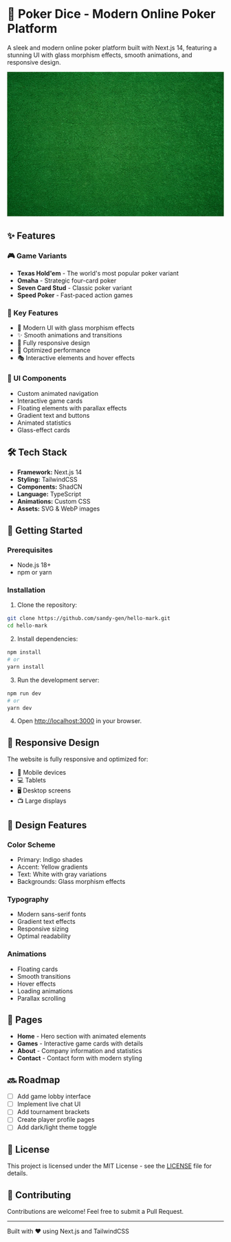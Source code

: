# 🎲 Poker Dice - Modern Online Poker Platform

A sleek and modern online poker platform built with Next.js 14, featuring a stunning UI with glass morphism effects, smooth animations, and responsive design.

![Poker Dice Preview](public/images/hero-bg.webp)

## ✨ Features

### 🎮 Game Variants
- **Texas Hold'em** - The world's most popular poker variant
- **Omaha** - Strategic four-card poker
- **Seven Card Stud** - Classic poker variant
- **Speed Poker** - Fast-paced action games

### 🎯 Key Features
- 🎨 Modern UI with glass morphism effects
- ✨ Smooth animations and transitions
- 📱 Fully responsive design
- 🚀 Optimized performance
- 🎭 Interactive elements and hover effects

### 💫 UI Components
- Custom animated navigation
- Interactive game cards
- Floating elements with parallax effects
- Gradient text and buttons
- Animated statistics
- Glass-effect cards

## 🛠 Tech Stack

- **Framework:** Next.js 14
- **Styling:** TailwindCSS
- **Components:** ShadCN
- **Language:** TypeScript
- **Animations:** Custom CSS
- **Assets:** SVG & WebP images

## 🚀 Getting Started

### Prerequisites
- Node.js 18+ 
- npm or yarn

### Installation

1. Clone the repository:
```bash
git clone https://github.com/sandy-gen/hello-mark.git
cd hello-mark
```

2. Install dependencies:
```bash
npm install
# or
yarn install
```

3. Run the development server:
```bash
npm run dev
# or
yarn dev
```

4. Open [http://localhost:3000](http://localhost:3000) in your browser.

## 📱 Responsive Design

The website is fully responsive and optimized for:
- 📱 Mobile devices
- 💻 Tablets
- 🖥 Desktop screens
- 📺 Large displays

## 🎨 Design Features

### Color Scheme
- Primary: Indigo shades
- Accent: Yellow gradients
- Text: White with gray variations
- Backgrounds: Glass morphism effects

### Typography
- Modern sans-serif fonts
- Gradient text effects
- Responsive sizing
- Optimal readability

### Animations
- Floating cards
- Smooth transitions
- Hover effects
- Loading animations
- Parallax scrolling

## 📄 Pages

- **Home** - Hero section with animated elements
- **Games** - Interactive game cards with details
- **About** - Company information and statistics
- **Contact** - Contact form with modern styling

## 🔜 Roadmap

- [ ] Add game lobby interface
- [ ] Implement live chat UI
- [ ] Add tournament brackets
- [ ] Create player profile pages
- [ ] Add dark/light theme toggle

## 📝 License

This project is licensed under the MIT License - see the [LICENSE](LICENSE) file for details.

## 🤝 Contributing

Contributions are welcome! Feel free to submit a Pull Request.

---

Built with ❤️ using Next.js and TailwindCSS

